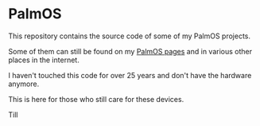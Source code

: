 # PalmOS

This repository contains the source code of some of my PalmOS projects.

Some of them can still be found on my [PalmOS pages](http://harbaum.org/till/palm/) and in various other places in the internet.

I haven't touched this code for over 25 years and don't have the hardware
anymore.

This is here for those who still care for these devices.

Till
